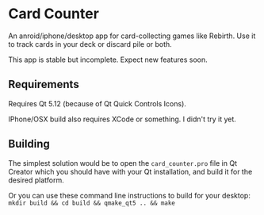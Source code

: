 # Card Counter

An anroid/iphone/desktop app for card-collecting games like Rebirth.
Use it to track cards in your deck or discard pile or both.

This app is stable but incomplete.
Expect new features soon.

## Requirements

Requires Qt 5.12 (because of Qt Quick Controls Icons).

IPhone/OSX build also requires XCode or something. I didn't try it yet.

## Building

The simplest solution would be to open the `card_counter.pro` file in Qt Creator
which you should have with your Qt installation, and build it for the desired platform.

Or you can use these command line instructions to build for your desktop:
`mkdir build && cd build && qmake_qt5 .. && make`
